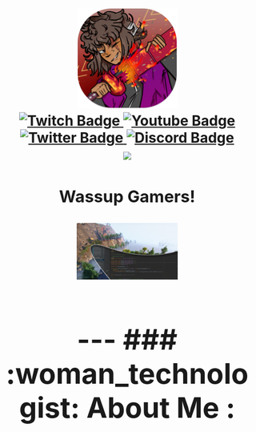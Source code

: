 <h1 align="center">
    <div id="header" align="center">
        <img src="assets/nick_icon.png" alt="Nicolas D. Kamado" width="200" height="200">
    </div>
    <div id="badges">
        <a href="https://twitter.com/1NickOman1">
            <img src="https://img.shields.io/twitch/status/1nickoman1?color=purple&label=twitch&logo=twitch&logoColor=purple&style=for-the-badge" alt="Twitch Badge"/>
        </a>
        <a href="https://www.youtube.com/channel/UCo7OfF6_pCAutcq0848uUng">
            <img src="https://img.shields.io/youtube/channel/subscribers/UCo7OfF6_pCAutcq0848uUng?color=red&label=YouTube&logo=YouTube&logoColor=red&style=for-the-badge" alt="Youtube Badge"/>
        </a>
        <a href="https://www.twitch.tv/1nickoman1">
            <img src="https://img.shields.io/twitter/follow/1nickoman1?color=blue&label=twitter&logo=twitter&logoColor=blue&style=for-the-badge" alt="Twitter Badge"/>
        </a>
        <a href="https://discord.com/invite/E7FMauxtFG">
            <img src="https://img.shields.io/discord/919377871632482334?color=%237289da%20&label=discord&logo=discord&logoColor=%237289da%20&style=for-the-badge" alt="Discord Badge"/>
        </a>
    </div>
    <div>
        <a>
            <img src="https://komarev.com/ghpvc/?username=1nickoman1&style=for-the-badge&color=830A80&label=PROFILE+VIEWS">
        <a>
    </div>
    <div>
        <h3>Wassup Gamers!</h3>
    </div>
    <div align="center">
    <img src="assets/nick_banner.png" width="40%" height="40%">
    </div>
<h1>
    ---
    ### :woman_technologist: About Me :